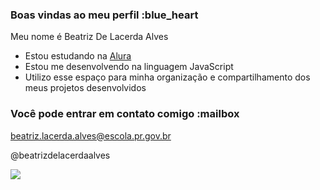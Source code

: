 ### Boas vindas ao meu perfil :blue_heart

Meu nome é Beatriz De Lacerda Alves

- Estou estudando na [Alura](https://www.alura.com.br)
- Estou me desenvolvendo na linguagem JavaScript
- Utilizo esse espaço para minha organização e compartilhamento dos meus projetos desenvolvidos

### Você pode entrar em contato comigo :mailbox

beatriz.lacerda.alves@escola.pr.gov.br

@beatrizdelacerdaalves

![](https://media.tenor.com/5dcPQOx1hP4AAAAC/holaa-emoji.gif)
